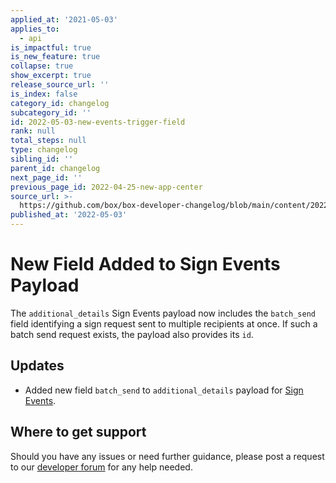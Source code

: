 ```yaml
---
applied_at: '2021-05-03'
applies_to:
  - api
is_impactful: true
is_new_feature: true
collapse: true
show_excerpt: true
release_source_url: ''
is_index: false
category_id: changelog
subcategory_id: ''
id: 2022-05-03-new-events-trigger-field
rank: null
total_steps: null
type: changelog
sibling_id: ''
parent_id: changelog
next_page_id: ''
previous_page_id: 2022-04-25-new-app-center
source_url: >-
  https://github.com/box/box-developer-changelog/blob/main/content/2022/05-03-new-events-trigger-field.md
published_at: '2022-05-03'
---
```

# New Field Added to Sign Events Payload

The `additional_details` Sign Events payload now includes the `batch_send` field identifying a sign request sent to multiple recipients at once. If such a batch send request exists, the payload also provides its `id`.

<!-- more -->

## Updates
* Added new field `batch_send` to `additional_details` payload for [Sign Events][2].

## Where to get support

Should you have any issues or need further guidance, please post a request to
our [developer forum][1] for any help needed.

[1]: https://support.box.com/hc/en-us/community/topics/360001932973-Platform-and-Developer-Forum
[2]: g://events/event-triggers/sign-events